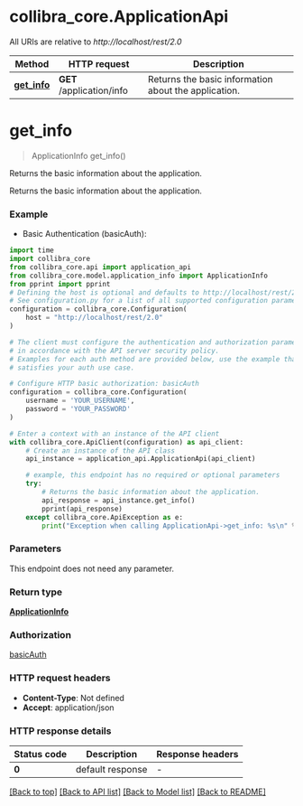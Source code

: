# collibra_core.ApplicationApi

All URIs are relative to *http://localhost/rest/2.0*

Method | HTTP request | Description
------------- | ------------- | -------------
[**get_info**](ApplicationApi.md#get_info) | **GET** /application/info | Returns the basic information about the application.


# **get_info**
> ApplicationInfo get_info()

Returns the basic information about the application.

Returns the basic information about the application.

### Example

* Basic Authentication (basicAuth):
```python
import time
import collibra_core
from collibra_core.api import application_api
from collibra_core.model.application_info import ApplicationInfo
from pprint import pprint
# Defining the host is optional and defaults to http://localhost/rest/2.0
# See configuration.py for a list of all supported configuration parameters.
configuration = collibra_core.Configuration(
    host = "http://localhost/rest/2.0"
)

# The client must configure the authentication and authorization parameters
# in accordance with the API server security policy.
# Examples for each auth method are provided below, use the example that
# satisfies your auth use case.

# Configure HTTP basic authorization: basicAuth
configuration = collibra_core.Configuration(
    username = 'YOUR_USERNAME',
    password = 'YOUR_PASSWORD'
)

# Enter a context with an instance of the API client
with collibra_core.ApiClient(configuration) as api_client:
    # Create an instance of the API class
    api_instance = application_api.ApplicationApi(api_client)

    # example, this endpoint has no required or optional parameters
    try:
        # Returns the basic information about the application.
        api_response = api_instance.get_info()
        pprint(api_response)
    except collibra_core.ApiException as e:
        print("Exception when calling ApplicationApi->get_info: %s\n" % e)
```

### Parameters
This endpoint does not need any parameter.

### Return type

[**ApplicationInfo**](ApplicationInfo.md)

### Authorization

[basicAuth](../README.md#basicAuth)

### HTTP request headers

 - **Content-Type**: Not defined
 - **Accept**: application/json

### HTTP response details
| Status code | Description | Response headers |
|-------------|-------------|------------------|
**0** | default response |  -  |

[[Back to top]](#) [[Back to API list]](../README.md#documentation-for-api-endpoints) [[Back to Model list]](../README.md#documentation-for-models) [[Back to README]](../README.md)

